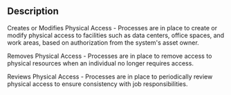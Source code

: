 ## Description

Creates or Modifies Physical Access - Processes are in place to create or modify physical access to facilities such as data centers, office spaces, and work areas, based on authorization from the system's asset owner.

Removes Physical Access - Processes are in place to remove access to physical resources when an individual no longer requires access.

Reviews Physical Access - Processes are in place to periodically review physical access to ensure consistency with job responsibilities.